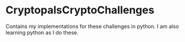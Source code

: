 # CryptopalsCryptoChallenges

Contains my implementations for these challenges in python. I am also learning python as I do these.

